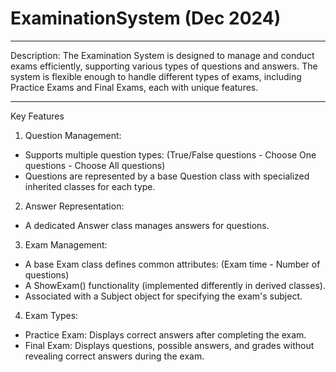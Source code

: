 # ExaminationSystem (Dec 2024)

-------------------------------------------------------------------------------------------------------------------------------------------------------------------

Description: The Examination System is designed to manage and conduct exams efficiently, supporting various types of questions and answers. The system is flexible enough to handle different types of exams, including Practice Exams and Final Exams, each with unique features.

-------------------------------------------------------------------------------------------------------------------------------------------------------------------

Key Features
1. Question Management:
- Supports multiple question types: (True/False questions - Choose One questions - Choose All questions)
- Questions are represented by a base Question class with specialized inherited classes for each type.
2. Answer Representation:
- A dedicated Answer class manages answers for questions.
3. Exam Management:
- A base Exam class defines common attributes: (Exam time - Number of questions)
- A ShowExam() functionality (implemented differently in derived classes).
- Associated with a Subject object for specifying the exam's subject.
4. Exam Types:
- Practice Exam: Displays correct answers after completing the exam.
- Final Exam: Displays questions, possible answers, and grades without revealing correct answers during the exam.
